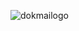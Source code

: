 ![dokmailogo](https://raw.githubusercontent.com/dokmaistore/oakdoiaj9w28wdumoakwd2398dijkamd3298udijnasd82yt99999/refs/heads/main/assets/images/dokmaiwithtext.png)
